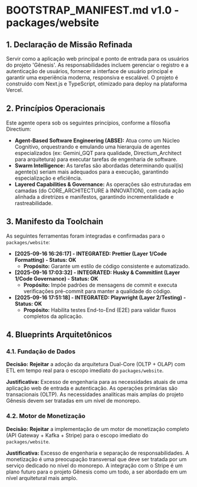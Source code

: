 # BOOTSTRAP_MANIFEST.md v1.0 - packages/website

## 1. Declaração de Missão Refinada

Servir como a aplicação web principal e ponto de entrada para os usuários do projeto 'Gênesis'. As responsabilidades incluem gerenciar o registro e a autenticação de usuários, fornecer a interface de usuário principal e garantir uma experiência moderna, responsiva e escalável. O projeto é construído com Next.js e TypeScript, otimizado para deploy na plataforma Vercel.

## 2. Princípios Operacionais

Este agente opera sob os seguintes princípios, conforme a filosofia Directium:

*   **Agent-Based Software Engineering (ABSE):** Atua como um Núcleo Cognitivo, orquestrando e emulando uma hierarquia de agentes especializados (ex: Gemini_GQT para qualidade, Directium_Architect para arquitetura) para executar tarefas de engenharia de software.
*   **Swarm Intelligence:** As tarefas são abordadas determinando qual(is) agente(s) seriam mais adequados para a execução, garantindo especialização e eficiência.
*   **Layered Capabilities & Governance:** As operações são estruturadas em camadas (do CORE_ARCHITECTURE à INNOVATION), com cada ação alinhada a diretrizes e manifestos, garantindo incrementalidade e rastreabilidade.

## 3. Manifesto da Toolchain

As seguintes ferramentas foram integradas e confirmadas para o `packages/website`:

*   **[2025-09-16 16:26:17] - INTEGRATED: Prettier (Layer 1/Code Formatting) - Status: OK**
    *   **Propósito:** Garante um estilo de código consistente e automatizado.
*   **[2025-09-16 17:03:32] - INTEGRATED: Husky & Commitlint (Layer 1/Code Governance) - Status: OK**
    *   **Propósito:** Impõe padrões de mensagens de commit e executa verificações pré-commit para manter a qualidade do código.
*   **[2025-09-16 17:51:18] - INTEGRATED: Playwright (Layer 2/Testing) - Status: OK**
    *   **Propósito:** Habilita testes End-to-End (E2E) para validar fluxos completos da aplicação.

## 4. Blueprints Arquitetônicos

### 4.1. Fundação de Dados

**Decisão:** **Rejeitar** a adoção da arquitetura Dual-Core (OLTP + OLAP) com ETL em tempo real para o escopo imediato do `packages/website`.

**Justificativa:** Excesso de engenharia para as necessidades atuais de uma aplicação web de entrada e autenticação. As operações primárias são transacionais (OLTP). As necessidades analíticas mais amplas do projeto Gênesis devem ser tratadas em um nível de monorepo.

### 4.2. Motor de Monetização

**Decisão:** **Rejeitar** a implementação de um motor de monetização completo (API Gateway + Kafka + Stripe) para o escopo imediato do `packages/website`.

**Justificativa:** Excesso de engenharia e separação de responsabilidades. A monetização é uma preocupação transversal que deve ser tratada por um serviço dedicado no nível do monorepo. A integração com o Stripe é um plano futuro para o projeto Gênesis como um todo, a ser abordado em um nível arquitetural mais amplo.
